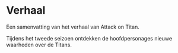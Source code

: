 # Verhaal

Een samenvatting van het verhaal van Attack on Titan.

 Tijdens het tweede seizoen ontdekken de hoofdpersonages nieuwe waarheden over de Titans.
